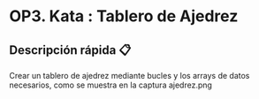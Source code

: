 # OP3. Kata : Tablero de Ajedrez

## Descripción rápida 📋
Crear un tablero de ajedrez mediante bucles y los arrays de datos necesarios, como se muestra en la captura ajedrez.png
